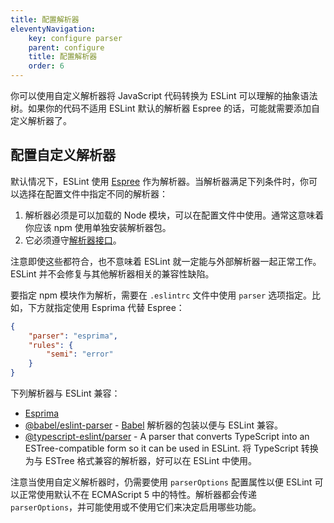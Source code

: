 ```yaml
---
title: 配置解析器
eleventyNavigation:
    key: configure parser
    parent: configure
    title: 配置解析器
    order: 6
---
```


你可以使用自定义解析器将 JavaScript 代码转换为 ESLint 可以理解的抽象语法树。如果你的代码不适用 ESLint 默认的解析器 Espree 的话，可能就需要添加自定义解析器了。

## 配置自定义解析器

默认情况下，ESLint 使用 [Espree](https://github.com/eslint/espree) 作为解析器。当解析器满足下列条件时，你可以选择在配置文件中指定不同的解析器：

1. 解析器必须是可以加载的 Node 模块，可以在配置文件中使用。通常这意味着你应该 npm 使用单独安装解析器包。
1. 它必须遵守[解析器接口](../../extend/custom-parsers)。

注意即使这些都符合，也不意味着 ESLint 就一定能与外部解析器一起正常工作。ESLint 并不会修复与其他解析器相关的兼容性缺陷。

要指定 npm 模块作为解析，需要在 `.eslintrc` 文件中使用 `parser` 选项指定。比如，下方就指定使用 Esprima 代替 Espree：

```json
{
    "parser": "esprima",
    "rules": {
        "semi": "error"
    }
}
```

下列解析器与 ESLint 兼容：

* [Esprima](https://www.npmjs.com/package/esprima)
* [@babel/eslint-parser](https://www.npmjs.com/package/@babel/eslint-parser) - [Babel](https://babeljs.io) 解析器的包装以便与 ESLint 兼容。
* [@typescript-eslint/parser](https://www.npmjs.com/package/@typescript-eslint/parser) - A parser that converts TypeScript into an ESTree-compatible form so it can be used in ESLint. 将 TypeScript 转换为与 ESTree 格式兼容的解析器，好可以在 ESLint 中使用。

注意当使用自定义解析器时，仍需要使用 `parserOptions` 配置属性以便 ESLint 可以正常使用默认不在 ECMAScript 5 中的特性。解析器都会传递 `parserOptions`，并可能使用或不使用它们来决定启用哪些功能。
